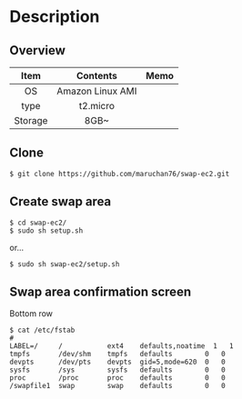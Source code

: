 # Description

## Overview

|Item|Contents|Memo|
|:--:|:--:|:--:|
|OS|Amazon Linux AMI||
|type|t2.micro||
|Storage|8GB~||

## Clone

```
$ git clone https://github.com/maruchan76/swap-ec2.git
```

## Create swap area

```
$ cd swap-ec2/
$ sudo sh setup.sh
```

or...

```
$ sudo sh swap-ec2/setup.sh
```

## Swap area confirmation screen

Bottom row

```
$ cat /etc/fstab
#
LABEL=/     /           ext4    defaults,noatime  1   1
tmpfs       /dev/shm    tmpfs   defaults        0   0
devpts      /dev/pts    devpts  gid=5,mode=620  0   0
sysfs       /sys        sysfs   defaults        0   0
proc        /proc       proc    defaults        0   0
/swapfile1  swap        swap    defaults        0   0
```